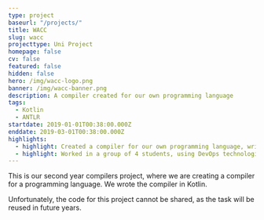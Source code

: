 ```yaml
---
type: project
baseurl: "/projects/"
title: WACC
slug: wacc
projecttype: Uni Project
homepage: false
cv: false
featured: false
hidden: false
hero: /img/wacc-logo.png
banner: /img/wacc-banner.png
description: A compiler created for our own programming language
tags:
  - Kotlin
  - ANTLR
startdate: 2019-01-01T00:38:00.000Z
enddate: 2019-03-01T00:38:00.000Z
highlights:
  - highlight: Created a compiler for our own programming language, written in Kotlin
  - highlight: Worked in a group of 4 students, using DevOps technologies such as Docker
---
```


This is our second year compilers project, where we are creating a compiler for a programming language. We wrote the compiler in Kotlin.

Unfortunately, the code for this project cannot be shared, as the task will be reused in future years.
